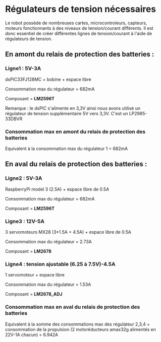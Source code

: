 # Régulateurs de tension nécessaires

<p>Le robot possède de nombreuses cartes, microcontroleurs, capteurs, moteurs fonctionnants à des niveaux de tension/courant différents. Il est donc essentiel de créer différentes lignes de tension/courant à l'aide de régulateurs de tension.</p>

## En amont du relais de protection des batteries :

### Ligne1 : 5V-3A
<p>dsPIC33FJ128MC + bobine + espace libre</p>
<p>Consommation max du régulateur = 682mA</p>
<p>Composant = <b>LM2596T</b></p>
<p>Remarque : le dsPIC s'alimente en 3,3V ainsi nous avons utilisé un régulateur de tension supplémentaire 5V vers 3,3V. C'est un LP2985-33DBVR</p>

### Consommation max en amont du relais de protection des batteries
<p>Equivalent à la consommation max du régulateur 1 = 682mA</p>

## En aval du relais de protection des batteries :

### Ligne2 : 5V-3A 
<p>RaspberryPi model 3 (2.5A) + espace libre de 0.5A</p>
<p>Consommation max du régulateur = 682mA</p>
<p>Composant = <b>LM2596T</b></p>

### Ligne3 : 12V-5A 
<p>3 servomoteurs MX28 (3*1.5A = 4.5A) + espace libre de 0.5A</p>
<p>Consommation max du régulateur = 2.73A</p>
<p>Composant = <b>LM2678</b></p>

### Ligne4 : tension ajustable (6.25 à 7.5V)-4.5A
<p>1 servomoteur + espace libre</p>
<p>Consommation max du régulateur = 1.53A</p>
<p>Composant = <b>LM2678_ADJ</b></p>

### Consommation max en aval du relais de protection des batteries
<p>Equivalent à la somme des consommations max des régulateur 2,3,4 
     + consommation de la propulsion (2 motoréducteurs amax32g alimentés en 22V-1A chacun) = 6.942A</p>
